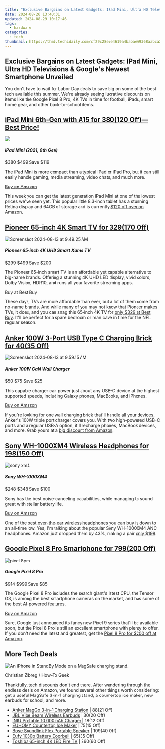 ```yaml
---
title: "Exclusive Bargains on Latest Gadgets: IPad Mini, Ultra HD Televisions & Google's Newest Smartphone Unveiled"
date: 2024-08-26 13:40:31
updated: 2024-08-29 10:17:46
tags:
  - hardware
categories:
  - tech
thumbnail: https://thmb.techidaily.com/cf29c28ece4619a4babae69368aabca262cca3e6476270a9e9bd6f5a744eb780.jpg
---
```


## Exclusive Bargains on Latest Gadgets: IPad Mini, Ultra HD Televisions & Google's Newest Smartphone Unveiled

You don't have to wait for Labor Day deals to save big on some of the best tech available this summer. We're already seeing lucrative discounts on items like the Google Pixel 8 Pro, 4K TVs in time for football, iPads, smart home gear, and other back-to-school items.

## [iPad Mini 6th-Gen with A15 for $380 ($120 Off)—Best Price!](https://www.amazon.com/dp/B09G91LXFP?tag=hotoge-20&ascsubtag=UUhtgUeUpU2004824&asc%5Frefurl=https%3A%2F%2Fwww.howtogeek.com%2Fipad-mini-sony-bose-cheap-tv-tech-deals%2F&asc%5Fcampaign=Short-Term) 

![](https://static1.howtogeekimages.com/wordpress/wp-content/uploads/2023/06/41ysn-prul-_sl500_.jpg) 

#####  iPad Mini (2021, 6th Gen)

$380 $499 Save $119 

The iPad Mini is more compact than a typical iPad or iPad Pro, but it can still easily handle gaming, media streaming, video chats, and much more.

[Buy on Amazon](https://www.amazon.com/2021-Apple-iPad-Mini-Wi-Fi/dp/B09G91LXFP?tag=hotoge-20&ascsubtag=UUhtgUeUpU2004824&asc%5Frefurl=https%3A%2F%2Fwww.howtogeek.com%2Fipad-mini-sony-bose-cheap-tv-tech-deals%2F&asc%5Fcampaign=Short-Term) 

 This week you can get the latest generation iPad Mini at one of the lowest prices we've seen yet. This popular little 8.3-inch tablet has a stunning Retina display and 64GB of storage and is currently [$120 off over on Amazon](https://www.amazon.com/dp/B09G91LXFP?tag=hotoge-20&ascsubtag=UUhtgUeUpU2004824&asc%5Frefurl=https%3A%2F%2Fwww.howtogeek.com%2Fipad-mini-sony-bose-cheap-tv-tech-deals%2F&asc%5Fcampaign=Short-Term). 

## [Pioneer 65-inch 4K Smart TV for $329 ($170 Off)](https://shop-links.co/link/?exclusive=1&publisher_slug=itechdaily19598&url=https%3A%2F%2Fwww.bestbuy.com%2Fsite%2Fpioneer-65-class-led-4k-uhd-smart-xumo-tv%2F6546907.p%3FskuId%3D6546907) 

![Screenshot 2024-08-13 at 9.49.25 AM](https://static1.howtogeekimages.com/wordpress/wp-content/uploads/2024/08/screenshot-2024-08-13-at-9-49-25-am.jpg) 

#####  Pioneer 65-inch 4K UHD Smart Xumo TV

$299 $499 Save $200 

The Pioneer 65-inch smart TV is an affordable yet capable alternative to big-name brands. Offering a stunning 4K UHD LED display, vivid colors, Dolby Vision, HDR10, and runs all your favorite streaming apps. 

[Buy at Best Buy](https://shop-links.co/link/?exclusive=1&publisher_slug=itechdaily19598&url=https%3A%2F%2Fwww.bestbuy.com%2Fsite%2Fpioneer-65-class-led-4k-uhd-smart-xumo-tv%2F6546907.p%3FskuId%3D6546907) 

 These days, TVs are more affordable than ever, but a lot of them come from no-name brands. And while many of you may not know that Pioneer makes TVs, it does, and you can snag this 65-inch 4K TV for [only $329 at Best Buy](https://shop-links.co/link/?exclusive=1&publisher_slug=itechdaily19598&url=https%3A%2F%2Fwww.bestbuy.com%2Fsite%2Fpioneer-65-class-led-4k-uhd-smart-xumo-tv%2F6546907.p%3FskuId%3D6546907). It'll be perfect for a spare bedroom or man cave in time for the NFL regular season.

## [Anker 100W 3-Port USB Type C Charging Brick for $40 ($35 Off)](https://www.amazon.com/dp/B09Q52CXX1?th=1&tag=hotoge-20&ascsubtag=UUhtgUeUpU2004824&asc%5Frefurl=https%3A%2F%2Fwww.howtogeek.com%2Fipad-mini-sony-bose-cheap-tv-tech-deals%2F&asc%5Fcampaign=Short-Term) 

![Screenshot 2024-08-13 at 9.59.15 AM](https://static1.howtogeekimages.com/wordpress/wp-content/uploads/2024/08/screenshot-2024-08-13-at-9-59-15-am.jpg) 

#####  Anker 100W GaN Wall Charger

$50 $75 Save $25 

This capable charger can power just about any USB-C device at the highest supported speeds, including Galaxy phones, MacBooks, and iPhones.

[Buy on Amazon](https://www.amazon.com/dp/B09Q52CXX1?th=1&tag=hotoge-20&ascsubtag=UUhtgUeUpU2004824&asc%5Frefurl=https%3A%2F%2Fwww.howtogeek.com%2Fipad-mini-sony-bose-cheap-tv-tech-deals%2F&asc%5Fcampaign=Short-Term) 

 If you're looking for one wall charging brick that'll handle all your devices, Anker's 100W triple port charger covers you. With two high-powered USB-C ports and a regular USB-A option, it'll recharge phones, MacBook devices, and more. Grab yours at a [big discount from Amazon](https://www.amazon.com/dp/B09Q52CXX1?th=1&tag=hotoge-20&ascsubtag=UUhtgUeUpU2004824&asc%5Frefurl=https%3A%2F%2Fwww.howtogeek.com%2Fipad-mini-sony-bose-cheap-tv-tech-deals%2F&asc%5Fcampaign=Short-Term).

## [Sony WH-1000XM4 Wireless Headphones for $198 ($150 Off)](https://www.amazon.com/Sony-WH-1000XM4-Canceling-Headphones-phone-call/dp/B0863TXGM3?th=1&tag=hotoge-20&ascsubtag=UUhtgUeUpU2004824&asc%5Frefurl=https%3A%2F%2Fwww.howtogeek.com%2Fipad-mini-sony-bose-cheap-tv-tech-deals%2F&asc%5Fcampaign=Short-Term) 

![sony xm4](https://static1.howtogeekimages.com/wordpress/wp-content/uploads/2023/11/sony-xm4.png) 

#####  Sony WH-1000XM4

$248 $348 Save $100 

Sony has the best noise-canceling capabilities, while managing to sound great with stellar battery life.

[Buy on Amazon](http://www.amazon.com/dp/B0863TXGM3/?tag=hotoge-20&ascsubtag=UUhtgUeUpU2004824&asc%5Frefurl=https%3A%2F%2Fwww.howtogeek.com%2Fipad-mini-sony-bose-cheap-tv-tech-deals%2F&asc%5Fcampaign=Short-Term) 

 One of the [best over-the-ear wireless headphones](https://mondly-stories.techidaily.com/perfezionamento-dei-numeri-italiani-per-la-comunicazione-da-1-1000/) you can buy is down to an all-time low. Yes, I'm talking about the popular Sony WH-1000XM4 ANC headphones. Amazon just dropped them by 43%, making a pair [only $198](https://www.amazon.com/Sony-WH-1000XM4-Canceling-Headphones-phone-call/dp/B0863TXGM3?th=1&tag=hotoge-20&ascsubtag=UUhtgUeUpU2004824&asc%5Frefurl=https%3A%2F%2Fwww.howtogeek.com%2Fipad-mini-sony-bose-cheap-tv-tech-deals%2F&asc%5Fcampaign=Short-Term).

## [Google Pixel 8 Pro Smartphone for $799 ($200 Off)](https://www.amazon.com/Google-Pixel-Pro-Smartphone-Telephoto/dp/B0D94WJMTT/?tag=hotoge-20&ascsubtag=UUhtgUeUpU2004824&asc%5Frefurl=https%3A%2F%2Fwww.howtogeek.com%2Fipad-mini-sony-bose-cheap-tv-tech-deals%2F&asc%5Fcampaign=Short-Term) 

![pixel 8pro](https://static1.howtogeekimages.com/wordpress/wp-content/uploads/2023/11/pixel-8pro.png) 

#####  Google Pixel 8 Pro

$914 $999 Save $85 

The Google Pixel 8 Pro includes the search giant's latest CPU, the Tensor G3, is among the best smartphone cameras on the market, and has some of the best AI-powered features.

[Buy on Amazon](http://www.amazon.com/dp/B0CGTJ12Z9/?tag=hotoge-20&ascsubtag=UUhtgUeUpU2004824&asc%5Frefurl=https%3A%2F%2Fwww.howtogeek.com%2Fipad-mini-sony-bose-cheap-tv-tech-deals%2F&asc%5Fcampaign=Short-Term) 

 Sure, Google just announced its fancy new Pixel 9 series that'll be available soon, but the Pixel 8 Pro is still an excellent smartphone with plenty to offer. If you don't need the latest and greatest, get the [Pixel 8 Pro for $200 off at Amazon](https://www.amazon.com/Google-Pixel-Pro-Smartphone-Telephoto/dp/B0D94WJMTT/?tag=hotoge-20&ascsubtag=UUhtgUeUpU2004824&asc%5Frefurl=https%3A%2F%2Fwww.howtogeek.com%2Fipad-mini-sony-bose-cheap-tv-tech-deals%2F&asc%5Fcampaign=Short-Term).

##  More Tech Deals

![An iPhone in StandBy Mode on a MagSafe charging stand.](https://static1.howtogeekimages.com/wordpress/wp-content/uploads/2024/06/twelve-south-hirise-3-magsafe-charging-stand-iphone-standby-mode.jpg) 

Christian Zibreg / How-To Geek

 Thankfully, tech discounts don't end there. After wandering through the endless deals on Amazon, we found several other things worth considering: get a useful MagSafe 3-in-1 charging stand, a countertop ice maker, new earbuds for school, and more.

* [Anker MagGo 3-in-1 Charging Station](https://www.amazon.com/Compatible-Anker-Charging-Certified-Wireless/dp/B0CF56WHV4?th=1&tag=hotoge-20&ascsubtag=UUhtgUeUpU2004824&asc%5Frefurl=https%3A%2F%2Fwww.howtogeek.com%2Fipad-mini-sony-bose-cheap-tv-tech-deals%2F&asc%5Fcampaign=Short-Term) | $88 ($21 Off)
* [JBL Vibe Beam Wireless Earbuds](https://www.amazon.com/JBL-Vibe-Beam-Wireless-Headphones/dp/B0BQPNMXQV?th=1&tag=hotoge-20&ascsubtag=UUhtgUeUpU2004824&asc%5Frefurl=https%3A%2F%2Fwww.howtogeek.com%2Fipad-mini-sony-bose-cheap-tv-tech-deals%2F&asc%5Fcampaign=Short-Term) | $30 ($20 Off)
* [INIU Portable 10,000mAh Charger](https://www.amazon.com/INIU-High-Speed-Flashlight-Powerbank-Compatible/dp/B07CZDXDG8?th=1&tag=hotoge-20&ascsubtag=UUhtgUeUpU2004824&asc%5Frefurl=https%3A%2F%2Fwww.howtogeek.com%2Fipad-mini-sony-bose-cheap-tv-tech-deals%2F&asc%5Fcampaign=Short-Term) | $18 ($12 Off)
* [EUHOMY Countertop Ice Maker](https://www.amazon.com/EUHOMY-Countertop-Machine-Auto-Cleaning-Portable/dp/B0BWHZJHPL/?tag=hotoge-20&ascsubtag=UUhtgUeUpU2004824&asc%5Frefurl=https%3A%2F%2Fwww.howtogeek.com%2Fipad-mini-sony-bose-cheap-tv-tech-deals%2F&asc%5Fcampaign=Short-Term) | $75 ($15 Off)
* [Bose Soundlink Flex Portable Speaker](https://www.amazon.com/dp/B099TJGJ91?th=1&tag=hotoge-20&ascsubtag=UUhtgUeUpU2004824&asc%5Frefurl=https%3A%2F%2Fwww.howtogeek.com%2Fipad-mini-sony-bose-cheap-tv-tech-deals%2F&asc%5Fcampaign=Short-Term) | $109 ($40 Off)
* [Eufy 1080p Battery Doorbell](https://www.amazon.com/dp/B08DXD8LSR?tag=hotoge-20&ascsubtag=UUhtgUeUpU2004824&asc%5Frefurl=https%3A%2F%2Fwww.howtogeek.com%2Fipad-mini-sony-bose-cheap-tv-tech-deals%2F&asc%5Fcampaign=Short-Term) | $65 ($35 Off)
* [Toshiba 65-inch 4K LED Fire TV](https://www.amazon.com/Toshiba-All-New-65-inch-Class-65C350LU/dp/B0BTTTWHBW?tag=hotoge-20&ascsubtag=UUhtgUeUpU2004824&asc%5Frefurl=https%3A%2F%2Fwww.howtogeek.com%2Fipad-mini-sony-bose-cheap-tv-tech-deals%2F&asc%5Fcampaign=Short-Term) | $360 ($60 Off)

<ins class="adsbygoogle"
     style="display:block"
     data-ad-format="autorelaxed"
     data-ad-client="ca-pub-7571918770474297"
     data-ad-slot="1223367746"></ins>



<ins class="adsbygoogle"
     style="display:block"
     data-ad-client="ca-pub-7571918770474297"
     data-ad-slot="8358498916"
     data-ad-format="auto"
     data-full-width-responsive="true"></ins>
